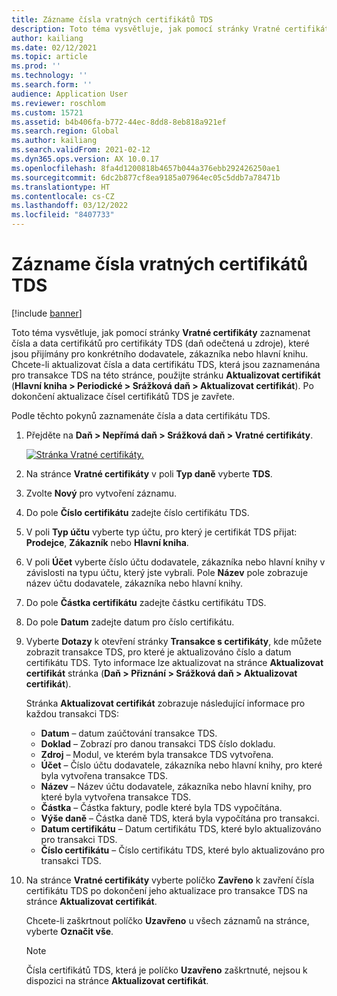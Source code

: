 ```yaml
---
title: Zázname čísla vratných certifikátů TDS
description: Toto téma vysvětluje, jak pomocí stránky Vratné certifikáty zaznamenat čísla a data certifikátů pro certifikáty TDS (daň odečtená u zdroje), které jsou přijímány pro konkrétního dodavatele, zákazníka nebo hlavní knihu.
author: kailiang
ms.date: 02/12/2021
ms.topic: article
ms.prod: ''
ms.technology: ''
ms.search.form: ''
audience: Application User
ms.reviewer: roschlom
ms.custom: 15721
ms.assetid: b4b406fa-b772-44ec-8dd8-8eb818a921ef
ms.search.region: Global
ms.author: kailiang
ms.search.validFrom: 2021-02-12
ms.dyn365.ops.version: AX 10.0.17
ms.openlocfilehash: 8fa4d1200818b4657b044a376ebb292426250ae1
ms.sourcegitcommit: 6dc2b877cf8ea9185a07964ec05c5ddb7a78471b
ms.translationtype: HT
ms.contentlocale: cs-CZ
ms.lasthandoff: 03/12/2022
ms.locfileid: "8407733"
---
```

# <a name="record-tds-recoverable-certificate-numbers"></a>Zázname čísla vratných certifikátů TDS

[!include [banner](../includes/banner.md)]

Toto téma vysvětluje, jak pomocí stránky **Vratné certifikáty** zaznamenat čísla a data certifikátů pro certifikáty TDS (daň odečtená u zdroje), které jsou přijímány pro konkrétního dodavatele, zákazníka nebo hlavní knihu. Chcete-li aktualizovat čísla a data certifikátu TDS, která jsou zaznamenána pro transakce TDS na této stránce, použijte stránku **Aktualizovat certifikát** (**Hlavní kniha \> Periodické \> Srážková daň \> Aktualizovat certifikát**). Po dokončení aktualizace čísel certifikátů TDS je zavřete.

Podle těchto pokynů zaznamenáte čísla a data certifikátu TDS.

1. Přejděte na **Daň \> Nepřímá daň \> Srážková daň \> Vratné certifikáty**.

    [![Stránka Vratné certifikáty.](./media/apac-ind-TDS-49.png)](./media/apac-ind-TDS-49.png) 

2. Na stránce **Vratné certifikáty** v poli **Typ daně** vyberte **TDS**.
3. Zvolte **Nový** pro vytvoření záznamu.
4. Do pole **Číslo certifikátu** zadejte číslo certifikátu TDS.
5. V poli **Typ účtu** vyberte typ účtu, pro který je certifikát TDS přijat: **Prodejce**, **Zákazník** nebo **Hlavní kniha**.
6. V poli **Účet** vyberte číslo účtu dodavatele, zákazníka nebo hlavní knihy v závislosti na typu účtu, který jste vybrali. Pole **Název** pole zobrazuje název účtu dodavatele, zákazníka nebo hlavní knihy.
7. Do pole **Částka certifikátu** zadejte částku certifikátu TDS.
8. Do pole **Datum** zadejte datum pro číslo certifikátu.
9. Vyberte **Dotazy** k otevření stránky **Transakce s certifikáty**, kde můžete zobrazit transakce TDS, pro které je aktualizováno číslo a datum certifikátu TDS. Tyto informace lze aktualizovat na stránce **Aktualizovat certifikát** stránka (**Daň \> Přiznání \> Srážková daň \> Aktualizovat certifikát**).

    Stránka **Aktualizovat certifikát** zobrazuje následující informace pro každou transakci TDS:

    - **Datum** – datum zaúčtování transakce TDS.
    - **Doklad** – Zobrazí pro danou transakci TDS číslo dokladu.
    - **Zdroj** – Modul, ve kterém byla transakce TDS vytvořena.
    - **Účet** – Číslo účtu dodavatele, zákazníka nebo hlavní knihy, pro které byla vytvořena transakce TDS.
    - **Název** – Název účtu dodavatele, zákazníka nebo hlavní knihy, pro které byla vytvořena transakce TDS.
    - **Částka** – Částka faktury, podle které byla TDS vypočítána.
    - **Výše daně** – Částka daně TDS, která byla vypočítána pro transakci.
    - **Datum certifikátu** – Datum certifikátu TDS, které bylo aktualizováno pro transakci TDS.
    - **Číslo certifikátu** – Číslo certifikátu TDS, které bylo aktualizováno pro transakci TDS.

10. Na stránce **Vratné certifikáty** vyberte políčko **Zavřeno** k zavření čísla certifikátu TDS po dokončení jeho aktualizace pro transakce TDS na stránce **Aktualizovat certifikát**.

    Chcete-li zaškrtnout políčko **Uzavřeno** u všech záznamů na stránce, vyberte **Označit vše**.

    > [!NOTE]
    > Čísla certifikátů TDS, která je políčko **Uzavřeno** zaškrtnuté, nejsou k dispozici na stránce **Aktualizovat certifikát**.

